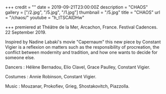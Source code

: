 +++
credit = ""
date = 2019-09-21T23:00:00Z
description = "CHAOS"
gallery = ["/2.jpg", "/5.jpg", "/1.jpg"]
thumbnail = "/5.jpg"
title = "CHAOS"
url = "/chaos/"
youtube = "h_tTSCAlDHw"

+++
premiered at Théâtre de la Mer, Arcachon, France. Festival Cadences. 22 September 2019.

Inspired by Nadine Labaki's movie "Capernaum" this new piece by Constant Vigier is a reflexion on matters such as the responsibility of procreation, the conflict between modernity and tradition, and how one wants to decide for someone else.

Dancers : Hélène Bernadou, Elio Clavel, Grace Paulley, Constant Vigier.

Costumes : Annie Robinson, Constant Vigier.

Music : Mouzanar, Prokofiev, Grieg, Shostakovitch, Piazzolla.